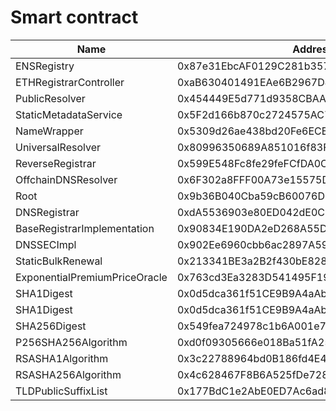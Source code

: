 # Smart contract

<table><thead><tr><th width="309">Name</th><th>Address</th></tr></thead><tbody><tr><td>ENSRegistry</td><td>0x87e31EbcAF0129C281b357E956660E057D36a39F</td></tr><tr><td>ETHRegistrarController</td><td>0xaB630401491EAe6B2967D49A78837F99EE93E4f7</td></tr><tr><td>PublicResolver</td><td>0x454449E5d771d9358CBAAC854bed763857896c25</td></tr><tr><td>StaticMetadataService</td><td>0x5F2d166b870c2724575AC75189c3Df2612F096C3</td></tr><tr><td>NameWrapper</td><td>0x5309d26ae438bd20Fe6ECE181b496afF7702cf68</td></tr><tr><td>UniversalResolver</td><td>0x80996350689A851016f83F112038Fb8Bac867d08</td></tr><tr><td>ReverseRegistrar</td><td>0x599E548Fc8fe29feFCfDA0C20201ED498c033BC4</td></tr><tr><td>OffchainDNSResolver</td><td>0x6F302a8FFF00A73e15575D2ED18E4C23e1674367</td></tr><tr><td>Root</td><td>0x9b36B040Cba59cB60076D3f0493dE95C1FDec27E</td></tr><tr><td>DNSRegistrar</td><td>0xdA5536903e80ED042dE0C1430107e281aab5896A</td></tr><tr><td>BaseRegistrarImplementation</td><td>0x90834E190DA2eD268A55DCF692f56d7F4075615D</td></tr><tr><td>DNSSECImpl</td><td>0x902Ee6960cbb6ac2897A591f600AF9e9420266e2</td></tr><tr><td>StaticBulkRenewal</td><td>0x213341BE3a2B2f430bE8284329eabE60576A5195</td></tr><tr><td>ExponentialPremiumPriceOracle</td><td>0x763cd3Ea3283D541495F19579B5DDbE68b63F1D0</td></tr><tr><td>SHA1Digest</td><td>0x0d5dca361f51CE9B9A4aAbf3b4D9D8dA5016F248</td></tr><tr><td>SHA1Digest</td><td>0x0d5dca361f51CE9B9A4aAbf3b4D9D8dA5016F248</td></tr><tr><td>SHA256Digest</td><td>0x549fea724978c1b6A001e79493ff99B5F8C3f0E2</td></tr><tr><td>P256SHA256Algorithm</td><td>0xd0f09305666e018Ba51fA2564eD9EbE3D8b2b2E5</td></tr><tr><td>RSASHA1Algorithm</td><td>0x3c22788964bd0B186fd4E42a50A4786A2397386b</td></tr><tr><td>RSASHA256Algorithm</td><td>0x4c628467F8B6A525fDe7281Dfe1e15F4B4774478</td></tr><tr><td>TLDPublicSuffixList</td><td>0x177BdC1e2AbE0ED7Ac6ad84D03e4D6411AaDD544</td></tr></tbody></table>
